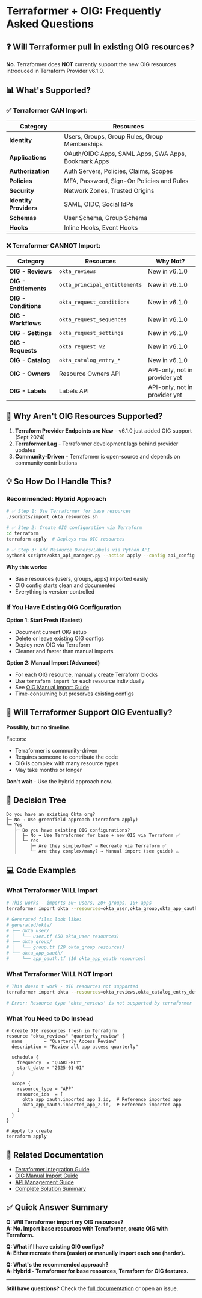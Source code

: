 # Terraformer + OIG: Frequently Asked Questions

## ❓ Will Terraformer pull in existing OIG resources?

**No.** Terraformer does **NOT** currently support the new OIG resources introduced in Terraform Provider v6.1.0.

## 📊 What's Supported?

### ✅ Terraformer CAN Import:

| Category | Resources |
|----------|-----------|
| **Identity** | Users, Groups, Group Rules, Group Memberships |
| **Applications** | OAuth/OIDC Apps, SAML Apps, SWA Apps, Bookmark Apps |
| **Authorization** | Auth Servers, Policies, Claims, Scopes |
| **Policies** | MFA, Password, Sign-On Policies and Rules |
| **Security** | Network Zones, Trusted Origins |
| **Identity Providers** | SAML, OIDC, Social IdPs |
| **Schemas** | User Schema, Group Schema |
| **Hooks** | Inline Hooks, Event Hooks |

### ❌ Terraformer CANNOT Import:

| Category | Resources | Why Not? |
|----------|-----------|----------|
| **OIG - Reviews** | `okta_reviews` | New in v6.1.0 |
| **OIG - Entitlements** | `okta_principal_entitlements` | New in v6.1.0 |
| **OIG - Conditions** | `okta_request_conditions` | New in v6.1.0 |
| **OIG - Workflows** | `okta_request_sequences` | New in v6.1.0 |
| **OIG - Settings** | `okta_request_settings` | New in v6.1.0 |
| **OIG - Requests** | `okta_request_v2` | New in v6.1.0 |
| **OIG - Catalog** | `okta_catalog_entry_*` | New in v6.1.0 |
| **OIG - Owners** | Resource Owners API | API-only, not in provider yet |
| **OIG - Labels** | Labels API | API-only, not in provider yet |

## 🤔 Why Aren't OIG Resources Supported?

1. **Terraform Provider Endpoints are New** - v6.1.0 just added OIG support (Sept 2024)
2. **Terraformer Lag** - Terraformer development lags behind provider updates
3. **Community-Driven** - Terraformer is open-source and depends on community contributions

## 💡 So How Do I Handle This?

### Recommended: Hybrid Approach

```bash
# ✅ Step 1: Use Terraformer for base resources
./scripts/import_okta_resources.sh

# ✅ Step 2: Create OIG configuration via Terraform
cd terraform
terraform apply  # Deploys new OIG resources

# ✅ Step 3: Add Resource Owners/Labels via Python API
python3 scripts/okta_api_manager.py --action apply --config api_config.json
```

**Why this works:**
- Base resources (users, groups, apps) imported easily
- OIG config starts clean and documented
- Everything is version-controlled

### If You Have Existing OIG Configuration

**Option 1: Start Fresh (Easiest)**
- Document current OIG setup
- Delete or leave existing OIG configs
- Deploy new OIG via Terraform
- Cleaner and faster than manual imports

**Option 2: Manual Import (Advanced)**
- For each OIG resource, manually create Terraform blocks
- Use `terraform import` for each resource individually
- See [OIG Manual Import Guide](./docs/OIG_MANUAL_IMPORT.md)
- Time-consuming but preserves existing configs

## 📅 Will Terraformer Support OIG Eventually?

**Possibly, but no timeline.**

Factors:
- Terraformer is community-driven
- Requires someone to contribute the code
- OIG is complex with many resource types
- May take months or longer

**Don't wait** - Use the hybrid approach now.

## 🎯 Decision Tree

```
Do you have an existing Okta org?
├─ No → Use greenfield approach (terraform apply)
└─ Yes
   ├─ Do you have existing OIG configurations?
   │  ├─ No → Use Terraformer for base + new OIG via Terraform ✅
   │  └─ Yes
   │     ├─ Are they simple/few? → Recreate via Terraform ✅
   │     └─ Are they complex/many? → Manual import (see guide) ⚠️
```

## 💻 Code Examples

### What Terraformer WILL Import

```bash
# This works - imports 50+ users, 20+ groups, 10+ apps
terraformer import okta --resources=okta_user,okta_group,okta_app_oauth,okta_app_saml

# Generated files look like:
# generated/okta/
# ├── okta_user/
# │   └── user.tf (50 okta_user resources)
# ├── okta_group/
# │   └── group.tf (20 okta_group resources)
# └── okta_app_oauth/
#     └── app_oauth.tf (10 okta_app_oauth resources)
```

### What Terraformer WILL NOT Import

```bash
# This doesn't work - OIG resources not supported
terraformer import okta --resources=okta_reviews,okta_catalog_entry_default

# Error: Resource type 'okta_reviews' is not supported by terraformer
```

### What You Need to Do Instead

```hcl
# Create OIG resources fresh in Terraform
resource "okta_reviews" "quarterly_review" {
  name        = "Quarterly Access Review"
  description = "Review all app access quarterly"
  
  schedule {
    frequency  = "QUARTERLY"
    start_date = "2025-01-01"
  }
  
  scope {
    resource_type = "APP"
    resource_ids  = [
      okta_app_oauth.imported_app_1.id,  # Reference imported app
      okta_app_oauth.imported_app_2.id,  # Reference imported app
    ]
  }
}

# Apply to create
terraform apply
```

## 🔗 Related Documentation

- [Terraformer Integration Guide](./docs/TERRAFORMER.md)
- [OIG Manual Import Guide](./docs/OIG_MANUAL_IMPORT.md)
- [API Management Guide](./docs/API_MANAGEMENT.md)
- [Complete Solution Summary](./docs/COMPLETE_SOLUTION.md)

## ✅ Quick Answer Summary

**Q: Will Terraformer import my OIG resources?**  
**A: No. Import base resources with Terraformer, create OIG with Terraform.**

**Q: What if I have existing OIG configs?**  
**A: Either recreate them (easier) or manually import each one (harder).**

**Q: What's the recommended approach?**  
**A: Hybrid - Terraformer for base resources, Terraform for OIG features.**

---

**Still have questions?** Check the [full documentation](./README.md) or open an issue.
